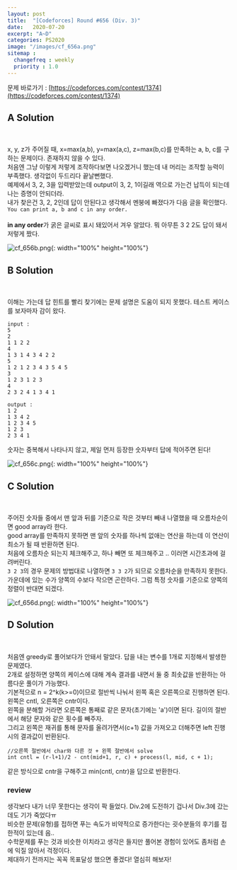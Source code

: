 ```yaml
---
layout: post
title:  "[Codeforces] Round #656 (Div. 3)"
date:   2020-07-20
excerpt: "A~D"
categories: PS2020
image: "/images/cf_656a.png"
sitemap :
  changefreq : weekly
  priority : 1.0
---
```

문제 바로가기 : [https://codeforces.com/contest/1374](https://codeforces.com/contest/1374)<br>

## A Solution
<script src="https://gist.github.com/yooniversal/ba4f4dee06662a6fa3f7b2ac141fe75d.js"></script>
<br>

x, y, z가 주어질 때, x=max(a,b), y=max(a,c), z=max(b,c)를 만족하는 a, b, c를 구하는 문제이다. 존재하지 않을 수 있다.<br>
처음엔 그냥 이렇게 저렇게 조작하다보면 나오겠거니 했는데 내 머리는 조작할 능력이 부족했다. 생각없이 두드리다 끝날뻔했다.<br>
예제에서 3, 2, 3을 입력받았는데 output이 3, 2, 1이길래 역으로 가는건 납득이 되는데 나는 증명이 안되더라.<br>
내가 찾은건 3, 2, 2인데 답이 안된다고 생각해서 멘붕에 빠졌다가 다음 글을 확인했다.<br>
``` You can print a, b and c in any order. ```<br><br>
<strong>in any order</strong>가 굵은 글씨로 표시 돼있어서 겨우 알았다. 뭐 아무튼 3 2 2도 답이 돼서 저렇게 짰다.<br>

![cf_656b.png](/images/cf_656b.png){: width="100%" height="100%"}

## B Solution
<script src="https://gist.github.com/yooniversal/3e0c038c8be8536caae1a643c20e99ec.js"></script>
<br>

이해는 가는데 답 힌트를 빨리 찾기에는 문제 설명은 도움이 되지 못했다. 테스트 케이스를 보자마자 감이 왔다.<br>
```
input :
5
2
1 1 2 2
4
1 3 1 4 3 4 2 2
5
1 2 1 2 3 4 3 5 4 5
3
1 2 3 1 2 3
4
2 3 2 4 1 3 4 1

output :
1 2
1 3 4 2
1 2 3 4 5
1 2 3
2 3 4 1
```
숫자는 중복해서 나타나지 않고, 제일 먼저 등장한 숫자부터 답에 적어주면 된다!<br>

![cf_656c.png](/images/cf_656c.png){: width="100%" height="100%"}

## C Solution
<script src="https://gist.github.com/yooniversal/0393222cadcc8599b6475b93fb06fd47.js"></script>
<br>

주어진 숫자들 중에서 맨 앞과 뒤를 기준으로 작은 것부터 빼내 나열했을 때 오름차순이면 good array라 한다.<br>
good array를 만족하지 못하면 맨 앞의 숫자를 하나씩 없애는 연산을 하는데 이 연산이 최소가 될 때 반환하면 된다.<br>
처음에 오름차순 되는지 체크해주고, 하나 빼면 또 체크해주고 .. 이러면 시간초과에 걸려버린다.<br>
```3 2 3```의 경우 문제의 방법대로 나열하면 ```3 3 2```가 되므로 오름차순을 만족하지 못한다.<br>
가운데에 있는 수가 양쪽의 수보다 작으면 곤란하다. 그럼 특정 숫자를 기준으로 양쪽의 정렬이 반대면 되겠다.<br>

![cf_656d.png](/images/cf_656d.png){: width="100%" height="100%"}

## D Solution
<script src="https://gist.github.com/yooniversal/b278bac5ed94d083e4c72f4b45be797c.js"></script>
<br>

처음엔 greedy로 풀어보다가 안돼서 말았다. 답을 내는 변수를 1개로 지정해서 발생한 문제였다.<br>
2개로 설정하면 양쪽의 케이스에 대해 계속 결과를 내면서 둘 중 최솟값을 반환하는 아름다운 풀이가 가능했다.<br>
기본적으로 n = 2^k(k>=0)이므로 절반씩 나눠서 왼쪽 혹은 오른쪽으로 진행하면 된다. 왼쪽은 cntl, 오른쪽은 cntr이다.<br>
왼쪽을 분해할 거라면 오른쪽은 통째로 같은 문자(초기에는 'a')이면 된다. 길이의 절반에서 해당 문자와 같은 횟수를 빼주자.<br>
그리고 왼쪽은 재귀를 통해 문자를 올려가면서(c+1) 값을 가져오고 더해주면 left 진행시의 결과값이 반환된다.<br>
```
//오른쪽 절반에서 char와 다른 것 + 왼쪽 절반에서 solve
int cntl = (r-l+1)/2 - cnt(mid+1, r, c) + process(l, mid, c + 1);
```
같은 방식으로 cntr을 구해주고 min(cntl, cntr)을 답으로 반환한다.

### review

생각보다 내가 너무 못한다는 생각이 팍 들었다. Div.2에 도전하기 겁나서 Div.3에 갔는데도 기가 죽었다ㅠ<br>
비슷한 문제(유형)를 접하면 푸는 속도가 비약적으로 증가한다는 굇수분들의 후기를 접한적이 있는데 음..<br>
수학문제를 푸는 것과 비슷한 이치라고 생각은 들지만 풀어본 경험이 있어도 좀처럼 손에 익질 않아서 걱정이다.<br>
제대하기 전까지는 꼭꼭 목표달성 했으면 좋겠다! 열심히 해보자!

<script src="https://utteranc.es/client.js"
        repo="yooniversal/blog-comments"
        issue-term="pathname"
        theme="github-light"
        crossorigin="anonymous"
        async>
</script>
